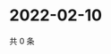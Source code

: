 # 2022-02-10

共 0 条

<!-- BEGIN WEIBO -->
<!-- 最后更新时间 Thu Feb 10 2022 17:11:18 GMT+0800 (China Standard Time) -->

<!-- END WEIBO -->
